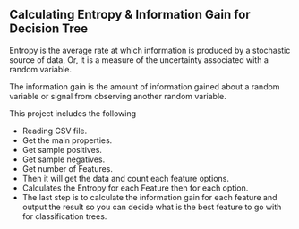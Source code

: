 ## Calculating Entropy & Information Gain for Decision Tree

Entropy is the average rate at which information is produced by a stochastic source of data, Or, it is a measure of the uncertainty associated with a random variable.

The information gain is the amount of information gained about a random variable or signal from observing another random variable.

This project includes the following 
- Reading CSV file.
- Get the main properties. 
- Get sample positives.
- Get sample negatives. 
- Get number of Features. 
- Then it will get the data and count each feature options.
- Calculates the Entropy for each Feature then for each option.
- The last step is to calculate the information gain for each feature and output the result so you can decide what is the best feature to go with for classification trees.
